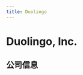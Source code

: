 ```yaml
---
title: Duolingo
---
```


# Duolingo, Inc.

## 公司信息

<DirectHireCompanyTable state="pennsylvania" city="pittsburgh" companyJsonFileName="duolingo" />